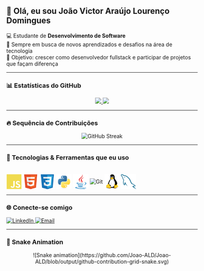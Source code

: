 ## 👋 Olá, eu sou João Victor Araújo Lourenço Domingues  

💻 Estudante de **Desenvolvimento de Software**  
🚀 Sempre em busca de novos aprendizados e desafios na área de tecnologia  
🎯 Objetivo: crescer como desenvolvedor fullstack e participar de projetos que façam diferença  

---

### 📊 Estatísticas do GitHub  
<div align="center">
  <a href="https://github.com/Joao-ALD">
    <img height="180em" src="https://github-readme-stats.vercel.app/api?username=Joao-ALD&show_icons=true&theme=tokyonight&include_all_commits=true&count_private=true"/>
    <img height="180em" src="https://github-readme-stats.vercel.app/api/top-langs/?username=Joao-ALD&layout=compact&langs_count=8&theme=tokyonight"/>
  </a>
</div>

---

### 🔥 Sequência de Contribuições  
<p align="center">
  <img src="https://github-readme-streak-stats.herokuapp.com/?user=Joao-ALD&theme=tokyonight" alt="GitHub Streak"/>
</p>

---

### 🚀 Tecnologias & Ferramentas que eu uso  
<div style="display: inline_block"><br>
  <img align="center" alt="JavaScript" height="40" width="40" src="https://raw.githubusercontent.com/devicons/devicon/master/icons/javascript/javascript-plain.svg">
  <img align="center" alt="HTML5" height="40" width="40" src="https://raw.githubusercontent.com/devicons/devicon/master/icons/html5/html5-original.svg">
  <img align="center" alt="CSS3" height="40" width="40" src="https://raw.githubusercontent.com/devicons/devicon/master/icons/css3/css3-original.svg">
  <img align="center" alt="Python" height="40" width="40" src="https://raw.githubusercontent.com/devicons/devicon/master/icons/python/python-original.svg">
  <img align="center" alt="Java" height="40" width="40" src="https://raw.githubusercontent.com/devicons/devicon/master/icons/java/java-original.svg">
  <img align="center" alt="Git" height="40" width="40" src="https://www.vectorlogo.zone/logos/git-scm/git-scm-icon.svg">
  <img align="center" alt="Linux" height="40" width="40" src="https://raw.githubusercontent.com/devicons/devicon/master/icons/linux/linux-original.svg">
  <img align="center" alt="MySQL" height="40" width="40" src="https://raw.githubusercontent.com/devicons/devicon/master/icons/mysql/mysql-original.svg">
</div>

---

### 🌐 Conecte-se comigo  
<div>
  <a href="https://www.linkedin.com/in/joão-victor-araújo-lourenço-domingues/" target="_blank">
    <img src="https://img.shields.io/badge/-LinkedIn-%230077B5?style=for-the-badge&logo=linkedin&logoColor=white" alt="LinkedIn">
  </a>
  <a href="mailto:joaovictorald@gmail.com" target="_blank">
    <img src="https://img.shields.io/badge/-Gmail-%23333?style=for-the-badge&logo=gmail&logoColor=white" alt="Email">
  </a>
</div>

---

### 🐍 Snake Animation  
<p align="center">
  ![Snake animation](https://github.com/Joao-ALD/Joao-ALD/blob/output/github-contribution-grid-snake.svg)
</p>
